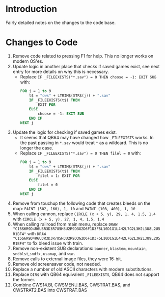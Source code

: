 # Introduction
Fairly detailed notes on the changes to the code base.

# Changes to Code
1. Remove code related to pressing F1 for help. This no longer works on modern OS'es.
1. Update logic in another place that checks if saved games exist, see next entry for more details on why this is necessary.
    - Replace `IF _FILEEXISTS("*.sav") = 0 THEN choose = -1: EXIT SUB` with:
        ```vb
        FOR j = 1 to 9
            t$ = "cws" + LTRIM$(STR$(j)) + ".sav"
            IF _FILEEXISTS(t$) THEN 
                EXIT FOR
            ELSE
                choose = -1: EXIT SUB
            END IF
    	NEXT j
        ```
1. Update the logic for checking if saved games exist.
    - It seems that QB64 may have changed how `_FILEEXISTS` works. In the past passing in `*.sav` would treat `*` as a wildcard. This is no longer the case.
    - Replace `IF _FILEEXISTS("*.sav") = 0 THEN filel = 0` with:
        ```vb
        FOR j = 1 to 9
		    t$ = "cws" + LTRIM$(STR$(j)) + ".sav"
			IF _FILEEXISTS(t$) THEN 
				filel = 1: EXIT FOR
			ELSE
				filel = 0
			END IF
		NEXT j
        ```
1. Remove from touchup the following code that creates bleeds on the map: `PAINT (502, 160), 1, 10` and `PAINT (108, 400), 1, 10`
1. When calling cannon, replace `CIRCLE (x + 5, y), 29, 1, 4, 1.5, 1.4` with `CIRCLE (x + 5, y), 27, 1, 4, 1.5, 1.4`
1. When calling railroad from main menu, replace `DRAW "C15S6R9D4R6U3R3D3R7U5H3U2R9D3G2D6F1D3F5L10D1G1L4H2L7G2L3H2L3U8L2U5R1BF4"` with `DRAW "C15S6R9D4R6U3R3D3R7U5H3U2R9D3G2D6F1D3F5L10D1G1L4H2L7G2L3H2L3U9L2U5R1BF4"` to fix bleed issue with train.
1. Remove non-existent SUB declarations: `banner`, `blastem`, `mountain`, `sndblst`,`sndfx`, `usamap`, and `war`.
1. Remove calls to external image files, they were 16-bit.
1. Remove old screensaver code, not needed.
1. Replace a number of old ASCII characters with modern substitutions. 
1. Replace `DIR$` with QB64 equivalent `_FILEEXISTS`, QB64 does not support the former.
1. Combine CWS14.BI, CWSMENU.BAS, CWSTRAT.BAS, and CWSTRAT2.BAS into CWSTRAT.BAS